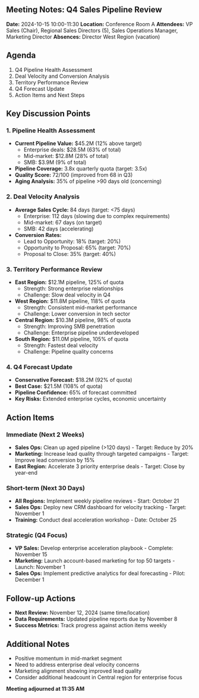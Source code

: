 ## Meeting Notes: Q4 Sales Pipeline Review

**Date:** 2024-10-15 10:00-11:30
**Location:** Conference Room A
**Attendees:** VP Sales (Chair), Regional Sales Directors (5), Sales Operations Manager, Marketing Director
**Absences:** Director West Region (vacation)

## Agenda
1. Q4 Pipeline Health Assessment
2. Deal Velocity and Conversion Analysis
3. Territory Performance Review
4. Q4 Forecast Update
5. Action Items and Next Steps

## Key Discussion Points

### 1. Pipeline Health Assessment
- **Current Pipeline Value:** $45.2M (12% above target)
  - Enterprise deals: $28.5M (63% of total)
  - Mid-market: $12.8M (28% of total)
  - SMB: $3.9M (9% of total)
- **Pipeline Coverage:** 3.8x quarterly quota (target: 3.5x)
- **Quality Score:** 72/100 (improved from 68 in Q3)
- **Aging Analysis:** 35% of pipeline >90 days old (concerning)

### 2. Deal Velocity Analysis
- **Average Sales Cycle:** 84 days (target: <75 days)
  - Enterprise: 112 days (slowing due to complex requirements)
  - Mid-market: 67 days (on target)
  - SMB: 42 days (accelerating)
- **Conversion Rates:**
  - Lead to Opportunity: 18% (target: 20%)
  - Opportunity to Proposal: 65% (target: 70%)
  - Proposal to Close: 35% (target: 40%)

### 3. Territory Performance Review
- **East Region:** $12.1M pipeline, 125% of quota
  - Strength: Strong enterprise relationships
  - Challenge: Slow deal velocity in Q4
- **West Region:** $11.8M pipeline, 118% of quota
  - Strength: Consistent mid-market performance
  - Challenge: Lower conversion in tech sector
- **Central Region:** $10.3M pipeline, 98% of quota
  - Strength: Improving SMB penetration
  - Challenge: Enterprise pipeline underdeveloped
- **South Region:** $11.0M pipeline, 105% of quota
  - Strength: Fastest deal velocity
  - Challenge: Pipeline quality concerns

### 4. Q4 Forecast Update
- **Conservative Forecast:** $18.2M (92% of quota)
- **Best Case:** $21.5M (108% of quota)
- **Pipeline Confidence:** 65% of forecast committed
- **Key Risks:** Extended enterprise cycles, economic uncertainty

## Action Items

### Immediate (Next 2 Weeks)
- **Sales Ops:** Clean up aged pipeline (>120 days) - Target: Reduce by 20%
- **Marketing:** Increase lead quality through targeted campaigns - Target: Improve lead conversion by 15%
- **East Region:** Accelerate 3 priority enterprise deals - Target: Close by year-end

### Short-term (Next 30 Days)
- **All Regions:** Implement weekly pipeline reviews - Start: October 21
- **Sales Ops:** Deploy new CRM dashboard for velocity tracking - Target: November 1
- **Training:** Conduct deal acceleration workshop - Date: October 25

### Strategic (Q4 Focus)
- **VP Sales:** Develop enterprise acceleration playbook - Complete: November 15
- **Marketing:** Launch account-based marketing for top 50 targets - Launch: November 1
- **Sales Ops:** Implement predictive analytics for deal forecasting - Pilot: December 1

## Follow-up Actions
- **Next Review:** November 12, 2024 (same time/location)
- **Data Requirements:** Updated pipeline reports due by November 8
- **Success Metrics:** Track progress against action items weekly

## Additional Notes
- Positive momentum in mid-market segment
- Need to address enterprise deal velocity concerns
- Marketing alignment showing improved lead quality
- Consider additional headcount in Central region for enterprise focus

**Meeting adjourned at 11:35 AM**
